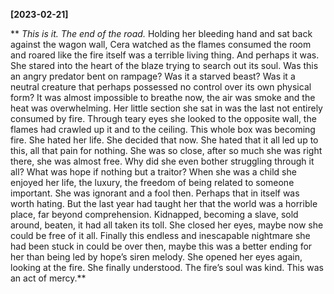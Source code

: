 **[2023-02-21]**

** 
*This is it. The end of the road.*
Holding her bleeding hand and sat back against the wagon wall, Cera watched as the flames consumed the room and roared like the fire itself was a terrible living thing. And perhaps it was. She stared into the heart of the blaze trying to search out its soul. Was this an angry predator bent on rampage? Was it a starved beast? Was it a neutral creature that perhaps possessed no control over its own physical form? 
It was almost impossible to breathe now, the air was smoke and the heat was overwhelming. Her little section she sat in was the last not entirely consumed by fire. Through teary eyes she looked to the opposite wall, the flames had crawled up it and to the ceiling. This whole box was becoming fire.
She hated her life. She decided that now. She hated that it all led up to this, all that pain for nothing. She was so close, after so much she was right there, she was almost free. Why did she even bother struggling through it all? What was hope if nothing but a traitor? When she was a child she enjoyed her life, the luxury, the freedom of being related to someone important. She was ignorant and a fool then. Perhaps that in itself was worth hating. 
But the last year had taught her that the world was a horrible place, far beyond comprehension. Kidnapped, becoming a slave, sold around, beaten, it had all taken its toll. She closed her eyes, maybe now she could be free of it all. Finally this endless and inescapable nightmare she had been stuck in could be over then, maybe this was a better ending for her than being led by hope’s siren melody. She opened her eyes again, looking at the fire. She finally understood. 
The fire’s soul was kind. This was an act of mercy.**